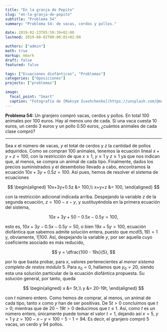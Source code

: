 ```yaml
---
title: "En la granja de Pepito"
slug: "en-la-granja-de-pepito"
subtitle: "Problema 54"
summary: "Problema 54: de vacas, cerdos y pollos."

date: 2019-02-23T05:59:39+02:00
lastmod: 2019-08-02T00:00:01+02:00

authors: ["admin"]
math: true
markup: mmark
draft: false
featured: false

tags: ["Ecuaciones diofánticas", "Problemas"]
categories: ["Oposiciones"]
projects: ["problemas"]

image:
  focal_point: "Smart"
  caption: "Fotografía de [Maksym Ivashchenko](https://unsplash.com/@maksymiv), disponible en [Unsplash](https://unsplash.com/photos/q3-ugNWsBfg)."
---
```


**Problema 54:** Un granjero compró vacas, cerdos y pollos. En total $100$ animales por $100$ euros. Hay al menos uno de cada. Si una vaca cuesta $10$ euros, un cerdo $3$ euros y un pollo $0.50$ euros, ¿cuántos animales de cada clase compró?

***

Sea $x$ el número de vacas, $y$ el total de cerdos y $z$ la cantidad de pollos adquiridos. Como se compran $100$ animales, tenemos la ecuación lineal $x+y+z=100$, con la restricción de que $x\geq1$, $y\geq1$ y $z\geq1$ ya que nos indican que, al menos, se compra un animal de cada tipo. Finalmente, dados los precios suministrados y el desembolso llevado a cabo, encontramos la ecuación $10x+3y + 0.5z = 100$. Así pues, hemos de resolver el sistema de ecuaciones

$$
\begin{aligned}
10x+3y+0.5z &= 100,\\ 
x+y+z &= 100,
\end{aligned}
$$

con la restricción adicional indicada arriba. Despejando la variable $z$ de la segunda ecuación, $z = 100-x-y$, y sustituyéndola en la primera ecuación del sistema,

$$
10x + 3y + 50 - 0.5x - 0.5y = 100,
$$

esto es, $10x+3y-0.5x-0.5y=50$, o bien $19x+5y=100$, ecuación diofántica que sabemos admite solución entera, puesto que $mcd(5,19)=1$ y, obviamente, $1|100$. Así, despejando la variable $y$, por ser aquella cuyo coeficiente asociado es más reducido, 

$$
y = \dfrac{100 - 19x}{5},
$$

por lo que basta probar, para $x$, valores pertenecientes al *menor sistema completo de restos módulo* $5$. Para $x_0=0$, hallamos que $y_0 = 20$, siendo esta una solución particular de la ecuación diofántica propuesta. Su solución general, por tanto, queda

$$
\begin{aligned}
x &= 5t,\\
y &= 20-19t,
\end{aligned}
$$

con $t$ número entero. Como hemos de comprar, al menos, un animal de cada tipo, tanto $x$ como $y$ han de ser positivas. De $5t>0$ concluimos que $t>0$; mientras que de $20-19t>0$ deducimos que $t\leq 1$. Así, como $t$ es un número entero, únicamente puede tomar el valor $t=1$, dejando así $x=5$, $y=1$ y $z = 100-x-y = 100-5-1=94$. Es decir, el granjero compró $5$ vacas, un cerdo y $94$ pollos.
